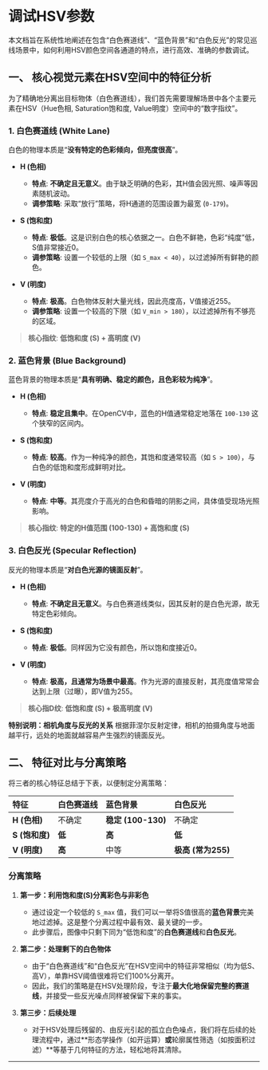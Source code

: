 
# 调试HSV参数

本文档旨在系统性地阐述在包含“白色赛道线”、“蓝色背景”和“白色反光”的常见巡线场景中，如何利用HSV颜色空间各通道的特点，进行高效、准确的参数调试。

## 一、 核心视觉元素在HSV空间中的特征分析

为了精确地分离出目标物体（白色赛道线），我们首先需要理解场景中各个主要元素在HSV（Hue色相, Saturation饱和度, Value明度）空间中的“数字指纹”。

### 1. 白色赛道线 (White Lane)

白色的物理本质是“**没有特定的色彩倾向，但亮度很高**”。

*   **H (色相)**
    *   **特点**: **不确定且无意义**。由于缺乏明确的色彩，其H值会因光照、噪声等因素随机波动。
    *   **调参策略**: 采取“放行”策略，将H通道的范围设置为最宽 (`0-179`)。

*   **S (饱和度)**
    *   **特点**: **极低**。这是识别白色的核心依据之一。白色不鲜艳，色彩“纯度”低，S值非常接近0。
    *   **调参策略**: 设置一个较低的上限（如 `S_max < 40`），以过滤掉所有鲜艳的颜色。

*   **V (明度)**
    *   **特点**: **极高**。白色物体反射大量光线，因此亮度高，V值接近255。
    *   **调参策略**: 设置一个较高的下限（如 `V_min > 180`），以过滤掉所有不够亮的区域。

> **核心指纹**: **低饱和度 (S) + 高明度 (V)**

### 2. 蓝色背景 (Blue Background)

蓝色背景的物理本质是“**具有明确、稳定的颜色，且色彩较为纯净**”。

*   **H (色相)**
    *   **特点**: **稳定且集中**。在OpenCV中，蓝色的H值通常稳定地落在 `100-130` 这个狭窄的区间内。

*   **S (饱和度)**
    *   **特点**: **较高**。作为一种纯净的颜色，其饱和度通常较高（如 `S > 100`），与白色的低饱和度形成鲜明对比。

*   **V (明度)**
    *   **特点**: **中等**。其亮度介于高光的白色和昏暗的阴影之间，具体值受现场光照影响。

> **核心指纹**: **特定的H值范围 (100-130) + 高饱和度 (S)**

### 3. 白色反光 (Specular Reflection)

反光的物理本质是“**对白色光源的镜面反射**”。

*   **H (色相)**
    *   **特点**: **不确定且无意义**。与白色赛道线类似，因其反射的是白色光源，故无特定色彩倾向。

*   **S (饱和度)**
    *   **特点**: **极低**。同样因为它没有颜色，所以饱和度接近0。

*   **V (明度)**
    *   **特点**: **极高，且通常为场景中最高**。作为光源的直接反射，其亮度值常常会达到上限（过曝），即V值为255。

> **核心指D纹**: **低饱和度 (S) + 极高明度 (V)**

**特别说明：相机角度与反光的关系**
根据菲涅尔反射定律，相机的拍摄角度与地面越平行，远处的地面就越容易产生强烈的镜面反光。

## 二、 特征对比与分离策略

将三者的核心特征总结于下表，以便制定分离策略：

| 特征 | 白色赛道线 | 蓝色背景 | **白色反光** |
| :--- | :--- | :--- | :--- |
| **H (色相)** | 不确定 | **稳定 (100-130)** | 不确定 |
| **S (饱和度)** | **低** | **高** | **低** |
| **V (明度)** | **高** | 中等 | **极高 (常为255)** |

### 分离策略

1.  **第一步：利用饱和度(S)分离彩色与非彩色**
    *   通过设定一个较低的 `S_max` 值，我们可以一举将S值很高的**蓝色背景**完美地过滤掉。这是整个分离过程中最有效、最关键的一步。
    *   此步骤后，图像中只剩下同为“低饱和度”的**白色赛道线**和**白色反光**。

2.  **第二步：处理剩下的白色物体**
    *   由于“白色赛道线”和“白色反光”在HSV空间中的特征非常相似（均为低S、高V），单靠HSV阈值很难将它们100%分离开。
    *   因此，我们的策略是在HSV处理阶段，专注于**最大化地保留完整的赛道线**，并接受一些反光噪点同样被保留下来的事实。

3.  **第三步：后续处理**
    *   对于HSV处理后残留的、由反光引起的孤立白色噪点，我们将在后续的处理流程中，通过**形态学操作（如开运算）**或**轮廓属性筛选（如按面积过滤）**等基于几何特征的方法，轻松地将其清除。

---